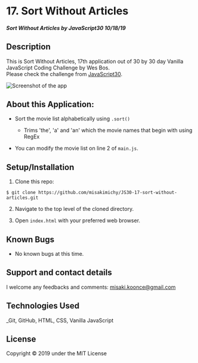 # 17. Sort Without Articles

#### _Sort Without Articles by JavaScript30 10/18/19_

## Description
This is Sort Without Articles, 17th application out of 30 by 30 day Vanilla JavaScript Coding Challenge by Wes Bos.<br>
Please check the challenge from [JavaScript30](http://wesbos.com/javascript30/).

![Screenshot of the app](img/screenshot.png)


## About this Application:
- Sort the movie list alphabetically using `.sort()`
    - Trims 'the', 'a' and 'an' which the movie names that begin with using RegEx

- You can modify the movie list on line 2 of `main.js`.

## Setup/Installation

1. Clone this repo:
```
$ git clone https://github.com/misakimichy/JS30-17-sort-without-articles.git
```

2. Navigate to the top level of the cloned directory.

3. Open `index.html` with your preferred web browser.

## Known Bugs
* No known bugs at this time.

## Support and contact details
 I welcome any feedbacks and comments: misaki.koonce@gmail.com

## Technologies Used
_Git, GitHub, HTML, CSS, Vanilla JavaScript

## License
Copyright © 2019 under the MIT License